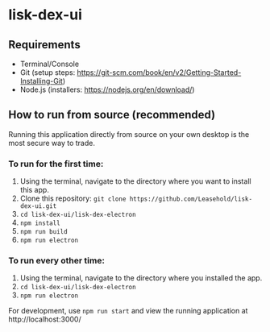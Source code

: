 # lisk-dex-ui

## Requirements

- Terminal/Console
- Git (setup steps: https://git-scm.com/book/en/v2/Getting-Started-Installing-Git)
- Node.js (installers: https://nodejs.org/en/download/)

## How to run from source (recommended)

Running this application directly from source on your own desktop is the most secure way to trade.

### To run for the first time:

1. Using the terminal, navigate to the directory where you want to install this app.
2. Clone this repository: `git clone https://github.com/Leasehold/lisk-dex-ui.git`
3. `cd lisk-dex-ui/lisk-dex-electron`
4. `npm install`
5. `npm run build`
6. `npm run electron`

### To run every other time:

1. Using the terminal, navigate to the directory where you installed the app.
2. `cd lisk-dex-ui/lisk-dex-electron`
3. `npm run electron`

For development, use `npm run start` and view the running application at http://localhost:3000/
